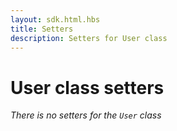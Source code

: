 ```yaml
---
layout: sdk.html.hbs
title: Setters
description: Setters for User class
---
```


# User class setters

*There is no setters for the `User` class*
